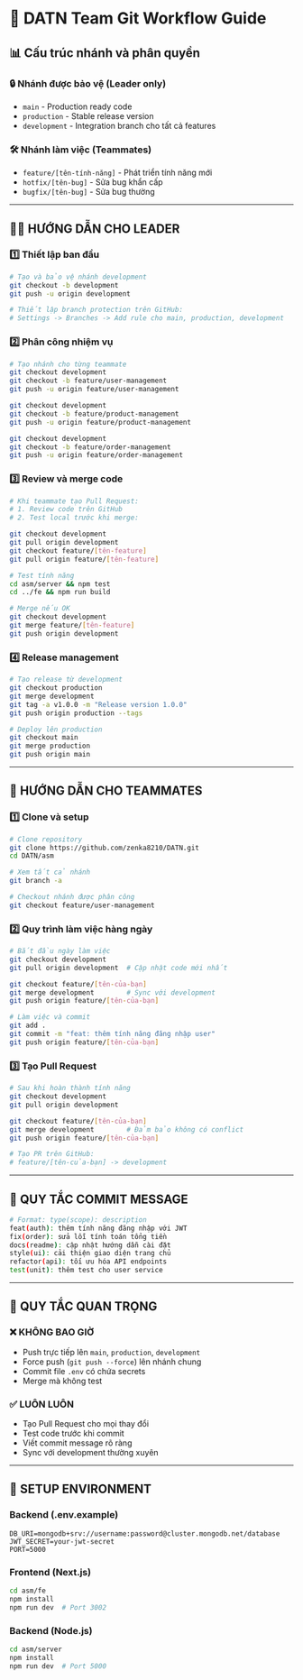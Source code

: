 # 🚀 DATN Team Git Workflow Guide

## 📊 Cấu trúc nhánh và phân quyền

### 🔒 Nhánh được bảo vệ (Leader only)
- `main` - Production ready code
- `production` - Stable release version 
- `development` - Integration branch cho tất cả features

### 🛠️ Nhánh làm việc (Teammates)
- `feature/[tên-tính-năng]` - Phát triển tính năng mới
- `hotfix/[tên-bug]` - Sửa bug khẩn cấp
- `bugfix/[tên-bug]` - Sửa bug thường

---

## 👨‍💼 HƯỚNG DẪN CHO LEADER

### 1️⃣ **Thiết lập ban đầu**

```bash
# Tạo và bảo vệ nhánh development
git checkout -b development
git push -u origin development

# Thiết lập branch protection trên GitHub:
# Settings -> Branches -> Add rule cho main, production, development
```

### 2️⃣ **Phân công nhiệm vụ**

```bash
# Tạo nhánh cho từng teammate
git checkout development
git checkout -b feature/user-management
git push -u origin feature/user-management

git checkout development  
git checkout -b feature/product-management
git push -u origin feature/product-management

git checkout development
git checkout -b feature/order-management  
git push -u origin feature/order-management
```

### 3️⃣ **Review và merge code**

```bash
# Khi teammate tạo Pull Request:
# 1. Review code trên GitHub
# 2. Test local trước khi merge:

git checkout development
git pull origin development
git checkout feature/[tên-feature]
git pull origin feature/[tên-feature]

# Test tính năng
cd asm/server && npm test
cd ../fe && npm run build

# Merge nếu OK
git checkout development
git merge feature/[tên-feature]
git push origin development
```

### 4️⃣ **Release management**

```bash
# Tạo release từ development
git checkout production
git merge development
git tag -a v1.0.0 -m "Release version 1.0.0"
git push origin production --tags

# Deploy lên production
git checkout main
git merge production
git push origin main
```

---

## 👥 HƯỚNG DẪN CHO TEAMMATES

### 1️⃣ **Clone và setup**

```bash
# Clone repository
git clone https://github.com/zenka8210/DATN.git
cd DATN/asm

# Xem tất cả nhánh
git branch -a

# Checkout nhánh được phân công
git checkout feature/user-management
```

### 2️⃣ **Quy trình làm việc hàng ngày**

```bash
# Bắt đầu ngày làm việc
git checkout development
git pull origin development  # Cập nhật code mới nhất

git checkout feature/[tên-của-bạn]
git merge development        # Sync với development
git push origin feature/[tên-của-bạn]

# Làm việc và commit
git add .
git commit -m "feat: thêm tính năng đăng nhập user"
git push origin feature/[tên-của-bạn]
```

### 3️⃣ **Tạo Pull Request**

```bash
# Sau khi hoàn thành tính năng
git checkout development
git pull origin development

git checkout feature/[tên-của-bạn]  
git merge development        # Đảm bảo không có conflict
git push origin feature/[tên-của-bạn]

# Tạo PR trên GitHub:
# feature/[tên-của-bạn] -> development
```

---

## 📝 QUY TẮC COMMIT MESSAGE

```bash
# Format: type(scope): description
feat(auth): thêm tính năng đăng nhập với JWT
fix(order): sửa lỗi tính toán tổng tiền
docs(readme): cập nhật hướng dẫn cài đặt
style(ui): cải thiện giao diện trang chủ
refactor(api): tối ưu hóa API endpoints
test(unit): thêm test cho user service
```

---

## 🚨 QUY TẮC QUAN TRỌNG

### ❌ **KHÔNG BAO GIỜ**
- Push trực tiếp lên `main`, `production`, `development`
- Force push (`git push --force`) lên nhánh chung
- Commit file `.env` có chứa secrets
- Merge mà không test

### ✅ **LUÔN LUÔN**
- Tạo Pull Request cho mọi thay đổi
- Test code trước khi commit
- Viết commit message rõ ràng
- Sync với development thường xuyên

---

## 🔧 SETUP ENVIRONMENT

### Backend (.env.example)
```env
DB_URI=mongodb+srv://username:password@cluster.mongodb.net/database
JWT_SECRET=your-jwt-secret
PORT=5000
```

### Frontend (Next.js)
```bash
cd asm/fe
npm install
npm run dev  # Port 3002
```

### Backend (Node.js)
```bash
cd asm/server  
npm install
npm run dev  # Port 5000
```

